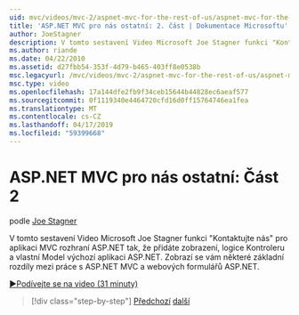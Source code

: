 ```yaml
---
uid: mvc/videos/mvc-2/aspnet-mvc-for-the-rest-of-us/aspnet-mvc-for-the-rest-of-us-part-2
title: 'ASP.NET MVC pro nás ostatní: 2. část | Dokumentace Microsoftu'
author: JoeStagner
description: V tomto sestavení Video Microsoft Joe Stagner funkci "Kontaktujte nás" pro aplikaci MVC rozhraní ASP.NET tak, že přidáte zobrazení, logice Kontroleru a vlastní Model na t...
ms.author: riande
ms.date: 04/22/2010
ms.assetid: d27fbb54-353f-4d79-b465-403ff8e0538b
msc.legacyurl: /mvc/videos/mvc-2/aspnet-mvc-for-the-rest-of-us/aspnet-mvc-for-the-rest-of-us-part-2
msc.type: video
ms.openlocfilehash: 17a144dfe2fb9f34ceb15644b44828ec6aeaf577
ms.sourcegitcommit: 0f1119340e4464720cfd16d0ff15764746ea1fea
ms.translationtype: MT
ms.contentlocale: cs-CZ
ms.lasthandoff: 04/17/2019
ms.locfileid: "59399668"
---
```

# <a name="aspnet-mvc-for-the-rest-of-us-part-2"></a>ASP.NET MVC pro nás ostatní: Část 2

podle [Joe Stagner](https://github.com/JoeStagner)

V tomto sestavení Video Microsoft Joe Stagner funkci "Kontaktujte nás" pro aplikaci MVC rozhraní ASP.NET tak, že přidáte zobrazení, logice Kontroleru a vlastní Model výchozí aplikaci ASP.NET. Zobrazí se vám některé základní rozdíly mezi práce s ASP.NET MVC a webových formulářů ASP.NET.

[&#9654;Podívejte se na video (31 minuty)](https://channel9.msdn.com/Blogs/ASP-NET-Site-Videos/aspnet-mvc-for-the-rest-of-us-part-2)

> [!div class="step-by-step"]
> [Předchozí](aspnet-mvc-for-the-rest-of-us-part-1.md)
> [další](aspnet-mvc-for-the-rest-of-us-part-3.md)
